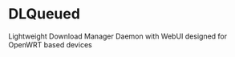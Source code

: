DLQueued
========

Lightweight Download Manager Daemon with WebUI designed for OpenWRT based devices
